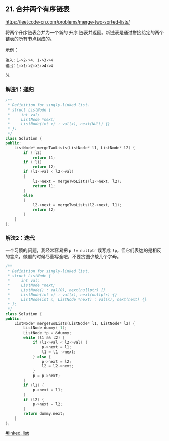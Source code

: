 ## 21. 合并两个有序链表

https://leetcode-cn.com/problems/merge-two-sorted-lists/

将两个升序链表合并为一个新的 升序 链表并返回。新链表是通过拼接给定的两个链表的所有节点组成的。 

示例：

```
输入：1->2->4, 1->3->4
输出：1->1->2->3->4->4
```

%

### 解法1：递归

```cpp
/**
 * Definition for singly-linked list.
 * struct ListNode {
 *     int val;
 *     ListNode *next;
 *     ListNode(int x) : val(x), next(NULL) {}
 * };
 */
class Solution {
public:
    ListNode* mergeTwoLists(ListNode* l1, ListNode* l2) {
        if (!l2)
            return l1;
        if (!l1)
            return l2;
        if (l1->val < l2->val)
        {
            l1->next = mergeTwoLists(l1->next, l2);
            return l1;
        }
        else
        {
            l2->next = mergeTwoLists(l2->next, l1);
            return l2;
        }
    }
};
```

### 解法2：迭代

一个习惯的问题，我经常容易把 `p != nullptr` 误写成 `!p`，但它们表达的是相反的含义，做题的时候尽量写全吧，不要贪图少敲几个字母。

```cpp
/**
 * Definition for singly-linked list.
 * struct ListNode {
 *     int val;
 *     ListNode *next;
 *     ListNode() : val(0), next(nullptr) {}
 *     ListNode(int x) : val(x), next(nullptr) {}
 *     ListNode(int x, ListNode *next) : val(x), next(next) {}
 * };
 */
class Solution {
public:
    ListNode* mergeTwoLists(ListNode* l1, ListNode* l2) {
        ListNode dummy(-1);
        ListNode *p = &dummy;
        while (l1 && l2) {
            if (l1->val < l2->val) {
                p->next = l1;
                l1 = l1 ->next;
            } else {
                p->next = l2;
                l2 = l2->next;
            }
            p = p->next;
        }
        if (l1) {
            p->next = l1;
        }
        if (l2) {
            p->next = l2;
        }
        return dummy.next;
    }
};
```

[#linked_list]()
